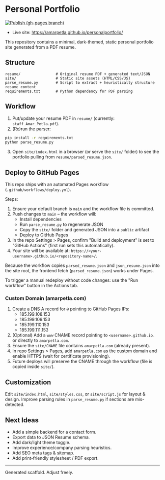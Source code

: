 # Personal Portfolio

[![Publish (gh-pages branch)](https://github.com/amarpetla/personalportfolio/actions/workflows/gh-pages-branch.yml/badge.svg)](https://github.com/amarpetla/personalportfolio/actions/workflows/gh-pages-branch.yml)

- Live site: https://amarpetla.github.io/personalportfolio/


This repository contains a minimal, dark-themed, static personal portfolio site generated from a PDF resume.

## Structure
```
resume/                # Original resume PDF + generated text/JSON
site/                  # Static site assets (HTML/CSS/JS)
parse_resume.py        # Script to extract + heuristically structure resume content
requirements.txt       # Python dependency for PDF parsing
```

## Workflow
1. Put/update your resume PDF in `resume/` (currently: `staff_Amar_Petla.pdf`).
2. (Re)run the parser:
```bash
pip install -r requirements.txt
python parse_resume.py
```
3. Open `site/index.html` in a browser (or serve the `site/` folder) to see the portfolio pulling from `resume/parsed_resume.json`.

## Deploy to GitHub Pages

This repo ships with an automated Pages workflow (`.github/workflows/deploy.yml`).

Steps:
1. Ensure your default branch is `main` and the workflow file is committed.
2. Push changes to `main` – the workflow will:
	- Install dependencies
	- Run `parse_resume.py` to regenerate JSON
	- Copy the `site/` folder and generated JSON into a `public` artifact
	- Deploy to GitHub Pages
3. In the repo Settings > Pages, confirm "Build and deployment" is set to "GitHub Actions" (first run sets this automatically).
4. Your site will be available at: `https://<your-username>.github.io/<repository-name>/`.

Because the workflow copies `parsed_resume.json` and `json_resume.json` into the site root, the frontend fetch (`parsed_resume.json`) works under Pages.

To trigger a manual redeploy without code changes: use the "Run workflow" button in the Actions tab.

### Custom Domain (amarpetla.com)
1. Create a DNS A record for `@` pointing to GitHub Pages IPs:
	- 185.199.108.153
	- 185.199.109.153
	- 185.199.110.153
	- 185.199.111.153
2. (Optional) Add a `www` CNAME record pointing to `<username>.github.io.` or directly to `amarpetla.com`.
3. Ensure the `site/CNAME` file contains `amarpetla.com` (already present).
4. In repo Settings > Pages, add `amarpetla.com` as the custom domain and enable HTTPS (wait for certificate provisioning).
5. Future deploys will preserve the CNAME through the workflow (file is copied inside `site/`).

## Customization
Edit `site/index.html`, `site/styles.css`, or `site/script.js` for layout & design. Improve parsing rules in `parse_resume.py` if sections are mis-detected.

## Next Ideas
- Add a simple backend for a contact form.
- Export data to JSON Resume schema.
- Add dark/light theme toggle.
- Improve experience/company parsing heuristics.
- Add SEO meta tags & sitemap.
- Add print-friendly stylesheet / PDF export.

---
Generated scaffold. Adjust freely.